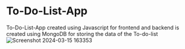 # To-Do-List-App
To-Do-List-App created using Javascript for frontend and backend is created using MongoDB for storing the data of the To-do-list 
![Screenshot 2024-03-15 163353](https://github.com/asingh2002/To-Do-List-App/assets/107309381/f37c9684-1d06-474d-8c8e-793d440480e9)

